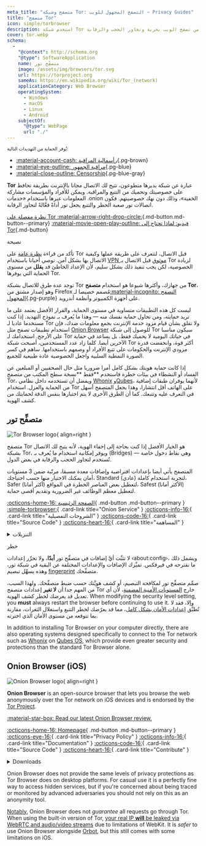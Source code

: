 ```yaml
---
meta_title: "متصفح وشبكة Tor: التصفح المجهول للويب – Privacy Guides"
title: "متصفح Tor"
icon: simple/torbrowser
description: استخدم شبكة Tor لحماية نشاطك على الإنترنت من المراقبة، فهي شبكة آمنة تمكنك من تصفح الويب بحرية وتجاوز الحجب والرقابة.
cover: tor.webp
schema:
  - 
    "@context": http://schema.org
    "@type": SoftwareApplication
    name: متصفِّح تور
    image: /assets/img/browsers/tor.svg
    url: https://torproject.org
    sameAs: https://en.wikipedia.org/wiki/Tor_(network)
    applicationCategory: Web Browser
    operatingSystem:
      - Windows
      - macOS
      - Linux
      - Android
    subjectOf:
      "@type": WebPage
      url: "./"
---
```


<small>يُوفر الحماية من التهديدات التالية:</small>

- [:material-account-cash: رأسمالية المراقبة](basics/common-threats.md#surveillance-as-a-business-model ""){.pg-brown}
- [:material-eye-outline: مراقبة الجمهور](basics/common-threats.md#mass-surveillance-programs ""){.pg-blue}
- [:material-close-outline: Censorship](basics/common-threats.md#avoiding-censorship ""){.pg-blue-gray}

**Tor** عبارة عن شبكة يديرها متطوعون، تتيح لك الاتصال مجانا بالإنترنت بطريقة تحافظ على خصوصيتك وتحميك من التتبع والمراقبة. ويمكن للأفراد والمؤسسات مشاركة المعلومات عبرها باستخدام «خدمات .onion الخفية»، وذلك دون نهك خصوصيتهم. فكون اتصالات تور صعبة الحظر والتتبع يجعل تور أداةً فعَّالةً لتجاوز الرقابة.

[نظرة مفصلة على Tor :material-arrow-right-drop-circle:](advanced/tor-overview.md ""){.md-button.md-button--primary} [:material-movie-open-play-outline: فيديو: لماذا تحتاج إلى Tor](https://www.privacyguides.org/videos/2025/03/02/why-you-need-tor ""){.md-button}

<div class="admonition tip" markdown>
<p class="admonition-title">نصيحة</p>

تأكد من قراءة [نظرة عامة](advanced/tor-overview.md) على Tor قبل الاتصال، لتتعرف على طريقة عملها وكيفية الاتصال بها بشكل آمن. نوصي أحيانا باستخدام [VPN موثوق](vpn.md) قبل الاتصال بـ Tor لزيادة الخصوصية، لكن يجب تنفيذ ذلك بشكل سليم، لأن الإعداد الخاطئ قد **يقلل** من مستوى الحماية التي يوفرها Tor.

</div>

توجد عدة طرق للاتصال بشبكة Tor من جهازك، وأكثرها شيوعا هو استخدام **متصفح Tor**، وهو إصدار مشتق من Firefox مُصمم خصيصا لـ[:material-incognito: التصفح المجهول](basics/common-threats.md#anonymity-vs-privacy ""){.pg-purple} على أجهزة الكمبيوتر وأنظمة أندرويد.

ليست كل هذه التطبيقات متساوية في مستوى الحماية، والقرار الأفضل يعتمد على ما تريد حمايته، ومن تحاول حماية نفسك منه — وهذا ما يُعرف بـ نموذج التهديد. إذا كنت مستخدما عاديا لـ Tor ولا تقلق بشأن قيام مزود خدمة الإنترنت بجمع معلومات ضدك، فإن استخدام تطبيقات تصفح مثل [Onion Browser](#onion-browser-ios) للوصول إلى شبكة Tor سيكون مناسبا على الأرجح. استخدامك لـ Tor في حياتك اليومية لا يحميك فقط، بل يساعد في حماية الآخرين أيضا. كلما زاد عدد المستخدمين، أصبحت شبكة Tor أكثر قوة، وانخفضت قدرة مزودي الإنترنت والحكومات على تتبع الأفراد أو وصمهم باستخدامها. ساهم في كسر الصورة النمطية السلبية واجعل الخصوصية عادة طبيعية للجميع.

إذا كانت حماية هويتك بشكل كامل أمرا ضروريا مثل حال الصحفيين أو المبلغين عن الفساد أو النشطاء في بيئات خطرة فاستخدم **فقط **نسخة سطح المكتب من متصفح Tor، ويفضل أن تستخدمه داخل نظامي [Whonix](desktop.md#whonix) و[Qubes](desktop.md#qubes-os)، لأنهما يوفران طبقات إضافية من الحماية والعزل. استخدام Tor على الهاتف أقل انتشارا، وهذا يجعل المتصفح أسهل في التعرف عليه وتتبعك. كما أن الطرق الأخرى لا يتم اختبارها بنفس الدقة لحمايتك من كشف الهوية.

## متصفِّح تور

<div class="admonition recommendation" markdown>

![Tor Browser logo](assets/img/browsers/tor.svg){ align=right }

متصفح Tor هو الخيار الأفضل إذا كنت بحاجة إلى إخفاء الهوية، لأنه يتيح لك الاتصال بشبكة Tor، ويوفر إمكانية استخدام ما يُعرف بـ (Bridges) — وهي نقاط دخول خاصة تُستخدم لتجاوز الحجب والرقابة في بعض الدول.

المتصفح يأتي أيضا بإعدادات افتراضية وإضافات معدة مسبقا، مرتّبة ضمن 3 مستويات أمان يمكنك الاختيار منها حسب احتياجك، Standard (عادي) لتجربة استخدام كاملة، Safer (أكثر أمانا) لتعطيل بعض العناصر الخطرة في المواقع، Safest (الأكثر أمانا) لتعطيل معظم الوظائف غير الضرورية وتقديم أقصى حماية.

[:octicons-home-16: الصفحة الرئيسية](https://torproject.org){ .md-button .md-button--primary }
[:simple-torbrowser:](http://2gzyxa5ihm7nsggfxnu52rck2vv4rvmdlkiu3zzui5du4xyclen53wid.onion){ .card-link title="Onion Service" }
[:octicons-info-16:](https://tb-manual.torproject.org){ .card-link title="الشروحات التفصيلية" }
[:octicons-code-16:](https://gitlab.torproject.org/tpo/applications/tor-browser){ .card-link title="Source Code" }
[:octicons-heart-16:](https://donate.torproject.org){ .card-link title="المساهمة" }

<details class="downloads" markdown>
<summary>التنزيلات</summary>

- [:simple-googleplay: Google Play](https://play.google.com/store/apps/details?id=org.torproject.torbrowser)
- [:simple-android: Android](https://torproject.org/download/#android)
- [:fontawesome-brands-windows: Windows](https://torproject.org/download)
- [:simple-apple: macOS](https://torproject.org/download)
- [:simple-linux: Linux](https://torproject.org/download)

</details>

</div>

<div class="admonition danger" markdown>
<p class="admonition-title">خطر</p>

لا تثبِّت أيَّ إضافات في متصفِّح تور **أبدًا**، ولا تحرِّر إعدادات ‹about:config›، ويشمل ذلك ما نقترحه في فيرفكس. تميِّزك الإضافات والإعدادات المختلفة عن البقية في شبكة تور، وهذه يسهِّل تبصيم [fingerprint](https://support.torproject.org/glossary/browser-fingerprinting) متصفِّحك.

</div>

صمِّم متصفِّح تور لمكافحة التبصيم، أو كشف هويَّتك حسب ضبط متصفِّحك. ولهذا السبب، من المهم جدا أن **لا تغير** إعدادات متصفح Tor خارج [المستويات الأمنية المضمنة](https://tb-manual.torproject.org/security-settings)، لأن أي تعديل قد يعرضك لخطر كشف الهوية. When modifying the security level setting, you **must** always restart the browser before continuing to use it. وإلا، فقد لا تُطبَّق [إعدادات الأمان بشكل كامل](https://www.privacyguides.org/articles/2025/05/02/tor-security-slider-flaw)، مما قد يعرّضك لخطر التتبع واستغلال الثغرات، مقارنة بما تتوقعه من مستوى الأمان الذي اخترته.

In addition to installing Tor Browser on your computer directly, there are also operating systems designed specifically to connect to the Tor network such as [Whonix](desktop.md#whonix) on [Qubes OS](desktop.md#qubes-os), which provide even greater security and protections than the standard Tor Browser alone.

## Onion Browser (iOS)

<div class="admonition recommendation" markdown>

![Onion Browser logo](assets/img/self-contained-networks/onion_browser.svg){ align=right }

**Onion Browser** is an open-source browser that lets you browse the web anonymously over the Tor network on iOS devices and is endorsed by the [Tor Project](https://support.torproject.org/glossary/onion-browser).

[:material-star-box: Read our latest Onion Browser review.](https://www.privacyguides.org/articles/2024/09/18/onion-browser-review)

[:octicons-home-16: Homepage](https://onionbrowser.com){ .md-button .md-button--primary }
[:octicons-eye-16:](https://onionbrowser.com/privacy-policy){ .card-link title="Privacy Policy" }
[:octicons-info-16:](https://onionbrowser.com/faqs){ .card-link title="Documentation" }
[:octicons-code-16:](https://github.com/OnionBrowser/OnionBrowser){ .card-link title="Source Code" }
[:octicons-heart-16:](https://onionbrowser.com/donate){ .card-link title="Contribute" }

<details class="downloads" markdown>
<summary>Downloads</summary>

- [:simple-appstore: App Store](https://apps.apple.com/app/id519296448)

</details>

</div>

Onion Browser does not provide the same levels of privacy protections as Tor Browser does on desktop platforms. For casual use it is a perfectly fine way to access hidden services, but if you're concerned about being traced or monitored by advanced adversaries you should not rely on this as an anonymity tool.

[Notably](https://github.com/privacyguides/privacyguides.org/issues/2929), Onion Browser does not *guarantee* all requests go through Tor. When using the built-in version of Tor, [your real IP **will** be leaked via WebRTC and audio/video streams](https://onionbrowser.com/faqs) due to limitations of WebKit. It is *safer* to use Onion Browser alongside [Orbot](alternative-networks.md#orbot), but this still comes with some limitations on iOS.

